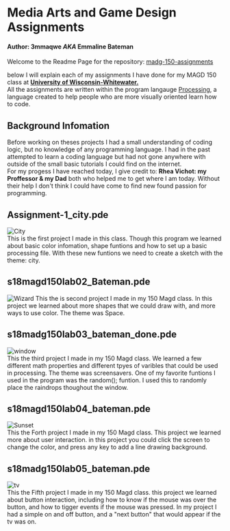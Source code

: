 # Media Arts and Game Design Assignments
#### Author: 3mmaqwe _AKA_ Emmaline Bateman  
Welcome to the Readme Page for the repository: [madg-150-assignments](https://github.com/3mmaqwe/madg-150-asssignments)

  below I will explain each of my assignments I have done for my MAGD 150 class at [**University of Wisconsin-Whitewater.**](http://www.uww.edu/)  
All the assignments are written within the program langauge [Processing](https://processing.org/), a language created to help people who are more visually oriented learn how to code.   

 ## Background Infomation  
 Before working on theses projects I had a small understanding of coding logic, but no knowledge of any programming language. I had in the past attempted to learn a coding language but had not gone anywhere with outside of the small basic tutorials I could find on the internet.   
 For my progess I have reached today, I give credit to: **Rhea Vichot: my Proffessor & my Dad** both who helped me to get where I am today. Without their help I don't think I could have come to find new found passion for programming.   
 
  ## Assignment-1_city.pde
 ![City](https://i.imgur.com/BKlo0mS.png)  
 This is the first project I made in this class. Though this program we learned about basic color infomation, shape funtions and how to set up a basic processing file. With these new funtions we need to create a sketch with the theme: city.   
 
  ## s18magd150lab02_Bateman.pde
 ![Wizard](https://i.imgur.com/ZZmTYM4.png)
 This the is second project I made in my 150 Magd class. In this project we learned about more shapes that we could draw with, and more ways to use color. The theme was Space.    
 ## s18madg150lab03_bateman_done.pde
 ![window](https://media.giphy.com/media/oHwxcWhY9TeC94n2Sc/giphy-downsized-large.gif)  
 This the third project I made in my 150 Magd class. We learned a few different math properties and different tpyes of varibles that could be used in processing. The theme was screensavers. One of my favorite funtions I used in the program was the random(); funtion. I used this to randomly place the raindrops thoughout the window.   
 ## s18magd150lab04_bateman.pde
 ![Sunset](https://media.giphy.com/media/30248Td2PHEWWzozJe/giphy.gif)  
  This the Forth project I made in my 150 Magd class. This project we learned more about user interaction. in this project you could click the screen to change the color, and press any key to add a line drawing background.   
 ## s18madg150lab05_bateman.pde
 ![tv](https://media.giphy.com/media/lKMRqZHbdMHrEm4GFa/giphy.gif)  
  This the Fifth project I made in my 150 Magd class. this project we learned about button interaction, including how to know if the mouse was over the button, and how to tigger events if the mouse was pressed. In my project I had a simple on and off button, and a "next button" that would appear if the tv was on.   

 

